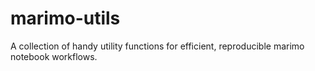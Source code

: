 # marimo-utils
A collection of handy utility functions for efficient, reproducible marimo notebook workflows.
